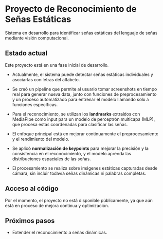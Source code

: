 # Proyecto de Reconocimiento de Señas Estáticas

Sistema en desarrollo para identificar señas estáticas del lenguaje de señas mediante visión computacional.

## Estado actual

Este proyecto está en una fase inicial de desarrollo.
- Actualmente, el sistema puede detectar señas estáticas individuales y asociarlas con letras del alfabeto.

- Se creó un pipeline que permite al usuario tomar screenshots en tiempo real para generar nueva data, junto con funciones de preprocesamiento y un proceso automatizado para entrenar el modelo llamando solo a funciones específicas.

- Para el reconocimiento, se utilizan los **landmarks** extraídos con MediaPipe como input para un modelo de perceptrón multicapa (MLP), que procesa estas coordenadas para clasificar las señas.

- El enfoque principal está en mejorar continuamente el preprocesamiento y el rendimiento del modelo.

- Se aplicó **normalización de keypoints** para mejorar la precisión y la consistencia en el reconocimiento, y el modelo aprenda las distribuciones espaciales de las señas.

- El procesamiento se realiza sobre imágenes estáticas capturadas desde cámara, sin incluir todavía señas dinámicas ni palabras completas.

## Acceso al código

Por el momento, el proyecto no está disponible públicamente, ya que aún está en proceso de mejora continua y optimización.

## Próximos pasos

- Extender el reconocimiento a señas dinámicas.

